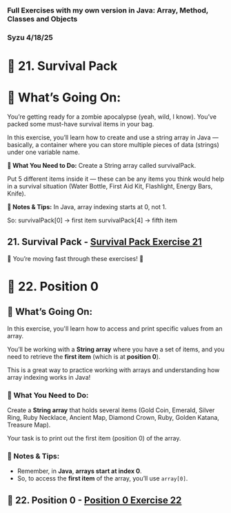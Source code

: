 
### Full Exercises with my own version in Java: Array, Method, Classes and Objects

### Syzu 4/18/25

# 💾 21. Survival Pack


# 🧠 What’s Going On:
You’re getting ready for a zombie apocalypse (yeah, wild, I know). You’ve packed some must-have survival items in your bag.

In this exercise, you’ll learn how to create and use a string array in Java — basically, a container where you can store multiple pieces of data (strings) under one variable name.

**🔧 What You Need to Do:**
Create a String array called survivalPack.

Put 5 different items inside it — these can be any items you think would help in a survival situation (Water Bottle, First Aid Kit, Flashlight, 
Energy Bars, Knife).

**📘 Notes & Tips:**
In Java, array indexing starts at 0, not 1.

So:
survivalPack[0] → first item
survivalPack[4] → fifth item

 ## 21. Survival Pack - <a href="./21-survival-pack.java" style="text-decoration: underline;">Survival Pack Exercise 21</a>

🚀 You’re moving fast through these exercises! 🚀

# 💾 22. Position 0

## 🧠 What’s Going On:
In this exercise, you'll learn how to access and print specific values from an array. 

You’ll be working with a **String array** where you have a set of items, and you need to retrieve the **first item** (which is at **position 0**). 

This is a great way to practice working with arrays and understanding how array indexing works in Java!

### 🔧 What You Need to Do:
Create a **String array** that holds several items (Gold Coin, Emerald, Silver Ring, Ruby Necklace, Ancient Map, Diamond Crown, Ruby, Golden Katana, Treasure Map).

Your task is to print out the first item (position 0) of the array.

### 📘 Notes & Tips:
- Remember, in **Java**, **arrays start at index 0**.
- So, to access the **first item** of the array, you’ll use `array[0]`.

## 📌 22. Position 0 - <a href="./22-position-0.java" style="text-decoration: underline;">Position 0 Exercise 22</a>
